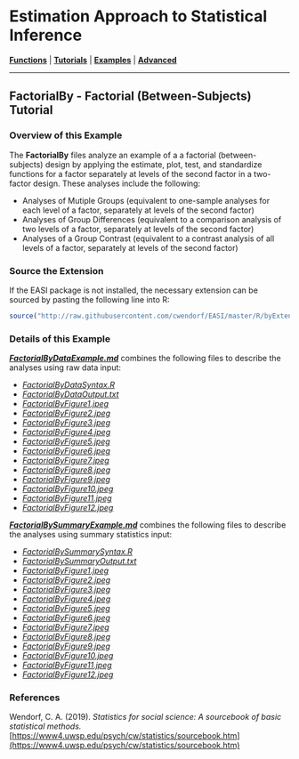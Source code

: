 # Estimation Approach to Statistical Inference

[**Functions**](../../Functions) | 
[**Tutorials**](../../Tutorials) | 
[**Examples**](../../Examples) | 
[**Advanced**](../../Advanced)

---

## FactorialBy - Factorial (Between-Subjects) Tutorial

### Overview of this Example

The **FactorialBy** files analyze an example of a a factorial (between-subjects) design by applying the estimate, plot, test, and standardize functions for a factor separately at levels of the second factor in a two-factor design. These analyses include the following:

- Analyses of Mutiple Groups (equivalent to one-sample analyses for each level of a factor, separately at levels of the second factor)
- Analyses of Group Differences (equivalent to a comparison analysis of two levels of a factor, separately at levels of the second factor)
- Analyses of a Group Contrast (equivalent to a contrast analysis of all levels of a factor, separately at levels of the second factor)

### Source the Extension

If the EASI package is not installed, the necessary extension can be sourced by pasting the following line into R:
```r
source("http://raw.githubusercontent.com/cwendorf/EASI/master/R/byExtension.R")
```

### Details of this Example
 
[_**FactorialByDataExample.md**_](./FactorialByDataExample.md) combines the following files to describe the analyses using raw data input:

- [_FactorialByDataSyntax.R_](./FactorialByDataSyntax.R)
- [_FactorialByDataOutput.txt_](./FactorialByDataOutput.txt)
- [_FactorialByFigure1.jpeg_](./FactorialByFigure1.jpeg)
- [_FactorialByFigure2.jpeg_](./FactorialByFigure2.jpeg)
- [_FactorialByFigure3.jpeg_](./FactorialByFigure3.jpeg)
- [_FactorialByFigure4.jpeg_](./FactorialByFigure4.jpeg)
- [_FactorialByFigure5.jpeg_](./FactorialByFigure5.jpeg)
- [_FactorialByFigure6.jpeg_](./FactorialByFigure6.jpeg)
- [_FactorialByFigure7.jpeg_](./FactorialByFigure7.jpeg)
- [_FactorialByFigure8.jpeg_](./FactorialByFigure8.jpeg)
- [_FactorialByFigure9.jpeg_](./FactorialByFigure9.jpeg)
- [_FactorialByFigure10.jpeg_](./FactorialByFigure10.jpeg)
- [_FactorialByFigure11.jpeg_](./FactorialByFigure11.jpeg)
- [_FactorialByFigure12.jpeg_](./FactorialByFigure12.jpeg)

[_**FactorialBySummaryExample.md**_](./FactorialBySummaryExample.md) combines the following files to describe the analyses using summary statistics input:

- [_FactorialBySummarySyntax.R_](./FactorialBySummarySyntax.R)
- [_FactorialBySummaryOutput.txt_](./FactorialBySummaryOutput.txt)
- [_FactorialByFigure1.jpeg_](./FactorialByFigure1.jpeg)
- [_FactorialByFigure2.jpeg_](./FactorialByFigure2.jpeg)
- [_FactorialByFigure3.jpeg_](./FactorialByFigure3.jpeg)
- [_FactorialByFigure4.jpeg_](./FactorialByFigure4.jpeg)
- [_FactorialByFigure5.jpeg_](./FactorialByFigure5.jpeg)
- [_FactorialByFigure6.jpeg_](./FactorialByFigure6.jpeg)
- [_FactorialByFigure7.jpeg_](./FactorialByFigure7.jpeg)
- [_FactorialByFigure8.jpeg_](./FactorialByFigure8.jpeg)
- [_FactorialByFigure9.jpeg_](./FactorialByFigure9.jpeg)
- [_FactorialByFigure10.jpeg_](./FactorialByFigure10.jpeg)
- [_FactorialByFigure11.jpeg_](./FactorialByFigure11.jpeg)
- [_FactorialByFigure12.jpeg_](./FactorialByFigure12.jpeg)

### References

Wendorf, C. A. (2019). _Statistics for social science: A sourcebook of basic statistical methods._ [https://www4.uwsp.edu/psych/cw/statistics/sourcebook.htm](https://www4.uwsp.edu/psych/cw/statistics/sourcebook.htm)
